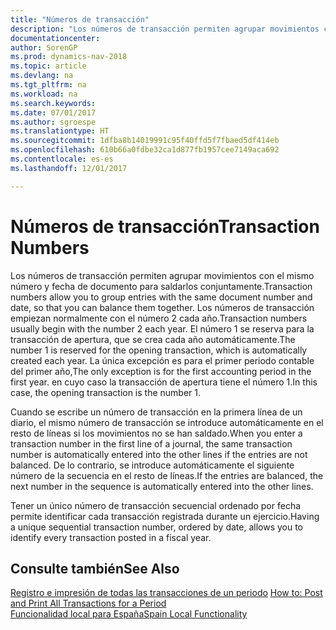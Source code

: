 ```yaml
---
title: "Números de transacción"
description: "Los números de transacción permiten agrupar movimientos con el mismo número y fecha de documento para saldarlos conjuntamente."
documentationcenter: 
author: SorenGP
ms.prod: dynamics-nav-2018
ms.topic: article
ms.devlang: na
ms.tgt_pltfrm: na
ms.workload: na
ms.search.keywords: 
ms.date: 07/01/2017
ms.author: sgroespe
ms.translationtype: HT
ms.sourcegitcommit: 1dfba8b14019991c95f40ffd5f7fbaed5df414eb
ms.openlocfilehash: 610b66a0fdbe32ca1d877fb1957cee7149aca692
ms.contentlocale: es-es
ms.lasthandoff: 12/01/2017

---
```

# <a name="transaction-numbers"></a><span data-ttu-id="030f8-103">Números de transacción</span><span class="sxs-lookup"><span data-stu-id="030f8-103">Transaction Numbers</span></span>
<span data-ttu-id="030f8-104">Los números de transacción permiten agrupar movimientos con el mismo número y fecha de documento para saldarlos conjuntamente.</span><span class="sxs-lookup"><span data-stu-id="030f8-104">Transaction numbers allow you to group entries with the same document number and date, so that you can balance them together.</span></span> <span data-ttu-id="030f8-105">Los números de transacción empiezan normalmente con el número 2 cada año.</span><span class="sxs-lookup"><span data-stu-id="030f8-105">Transaction numbers usually begin with the number 2 each year.</span></span> <span data-ttu-id="030f8-106">El número 1 se reserva para la transacción de apertura, que se crea cada año automáticamente.</span><span class="sxs-lookup"><span data-stu-id="030f8-106">The number 1 is reserved for the opening transaction, which is automatically created each year.</span></span> <span data-ttu-id="030f8-107">La única excepción es para el primer periodo contable del primer año,</span><span class="sxs-lookup"><span data-stu-id="030f8-107">The only exception is for the first accounting period in the first year.</span></span> <span data-ttu-id="030f8-108">en cuyo caso la transacción de apertura tiene el número 1.</span><span class="sxs-lookup"><span data-stu-id="030f8-108">In this case, the opening transaction is the number 1.</span></span>  

<span data-ttu-id="030f8-109">Cuando se escribe un número de transacción en la primera línea de un diario, el mismo número de transacción se introduce automáticamente en el resto de líneas si los movimientos no se han saldado.</span><span class="sxs-lookup"><span data-stu-id="030f8-109">When you enter a transaction number in the first line of a journal, the same transaction number is automatically entered into the other lines if the entries are not balanced.</span></span> <span data-ttu-id="030f8-110">De lo contrario, se introduce automáticamente el siguiente número de la secuencia en el resto de líneas.</span><span class="sxs-lookup"><span data-stu-id="030f8-110">If the entries are balanced, the next number in the sequence is automatically entered into the other lines.</span></span>  

<span data-ttu-id="030f8-111">Tener un único número de transacción secuencial ordenado por fecha permite identificar cada transacción registrada durante un ejercicio.</span><span class="sxs-lookup"><span data-stu-id="030f8-111">Having a unique sequential transaction number, ordered by date, allows you to identify every transaction posted in a fiscal year.</span></span>  

## <a name="see-also"></a><span data-ttu-id="030f8-112">Consulte también</span><span class="sxs-lookup"><span data-stu-id="030f8-112">See Also</span></span>  
 <span data-ttu-id="030f8-113">[Registro e impresión de todas las transacciones de un periodo](how-to-post-and-print-all-transactions-for-a-period.md) </span><span class="sxs-lookup"><span data-stu-id="030f8-113">[How to: Post and Print All Transactions for a Period](how-to-post-and-print-all-transactions-for-a-period.md) </span></span>  
 [<span data-ttu-id="030f8-114">Funcionalidad local para España</span><span class="sxs-lookup"><span data-stu-id="030f8-114">Spain Local Functionality</span></span>](spain-local-functionality.md)

